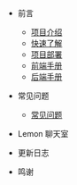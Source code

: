 - 前言

  - [项目介绍](./docs/前言/项目介绍.md)
  - [快速了解](./docs/前言/快速了解.md)
  - [项目部署](./docs/)
  - [前端手册](./docs/)
  - [后端手册](./docs/)

- 常见问题

  - [常见问题](./docs/)

- Lemon 聊天室

- 更新日志

- 鸣谢
